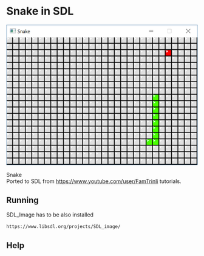 # Snake in SDL

![alt text](screen.png)

Snake  
Ported to SDL from https://www.youtube.com/user/FamTrinli tutorials.
  
## Running

SDL_Image has to be also installed
```
https://www.libsdl.org/projects/SDL_image/
```

## Help

